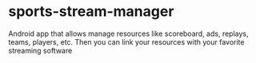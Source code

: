 # sports-stream-manager
Android app that allows manage resources like scoreboard, ads, replays, teams, players, etc. Then you can link your resources with your favorite streaming software
